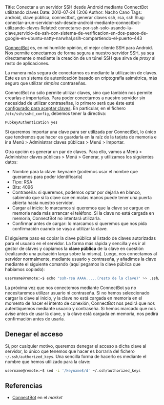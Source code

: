 Title: Conectar a un servidor SSH desde Android mediante ConnectBot utilizando claves
Date: 2012-07-24 13:06
Author: Nacho Cano
Tags: android, clave pública, connectbot, generar claves ssh, rsa, ssh
Slug: conectar-a-un-servidor-ssh-desde-android-mediante-connectbot-utilizando-claves
Related: conectarse-por-ssh-solo-usando-la-clave,servicio-de-ssh-con-sistema-de-verificacion-en-dos-pasos-de-google-en-ubuntu-natty-narwhal,sslh-compartiendo-el-puerto-443

[ConnectBot][] es, en mi humilde opinión, el mejor cliente SSH para
Android. Nos permite conectarnos de forma segura a nuestro servidor SSH,
ya sea directamente o mediante la creación de un túnel SSH que sirva de
_proxy_ al resto de aplicaciones.

La manera más segura de conectarnos es mediante la utilización de
claves. Este es un sistema de autenticación basado en criptografía
asimétrica, más seguro que utilizar _simples_ contraseñas.

ConnectBot no sólo permite utilizar claves, sino que también nos permite
crearlas e importarlas. Para poder conectarnos a nuestro servidor sin
necesidad de utilizar contraseñas, lo primero será que éste esté
[configurado para aceptar claves][]. En particular, en el fichero
`/etc/ssh/sshd_config`, debemos tener la directiva:

```bash
PubkeyAuthentication yes
```

Si queremos importar una clave para ser utilizada por ConnectBot, lo
único que tendremos que hacer es guardarla en la raíz de la tarjeta de
memoria e ir a Menú > Administrar claves públicas > Menú > Importar.

Otra opción es generar un par de claves. Para ello, vamos a Menú >
Administrar claves públicas > Menú > Generar, y utilizamos los
siguientes datos:

-   Nombre para la clave: keyname (podemos usar el nombre que queramos
    para poder identificarla)
-   Tipo: RSA
-   Bits: 4096
-   Contraseña: si queremos, podemos optar por dejarla en blanco,
    sabiendo que si la clave cae en malas manos puede tener una puerta
    abierta hacia nuestro servidor.
-   Cargar al inicio: lo marcamos si queremos que la clave se cargue en
    memoria nada más arrancar el teléfono. Si la clave no está cargada
    en memoria, ConnectBot no intentará utilizarla.
-   Confirmar antes de cargar: lo marcamos si queremos que nos pida
    confirmación cuando se vaya a utilizar la clave.

El siguiente paso es copiar la clave pública al listado de claves
autorizadas para el usuario en el servidor. La forma más rápida y
sencilla y es ir al gestor de claves y copiamos la __clave pública__ de
la clave en cuestión (realizando una pulsación larga sobre la misma).
Luego, nos conectamos al servidor normalmente, mediante usuario y
contraseña, y añadimos la clave mediante el siguiente comando (aquí
pegamos la clave pública que habíamos copiado):

```bash
username@remote:~$ echo "ssh-rsa AAAA.....(resto de la clave)" >> .ssh/authorized_keys
```

La próxima vez que nos conectemos mediante ConnectBot ya no
necesitaremos utilizar usuario ni contraseña. Si no hemos seleccionado
cargar la clave al inicio, y la clave no está cargada en memoria en el
momento de hacer el intento de conexión, ConnectBot nos pedirá que nos
autentiquemos mediante usuario y contraseña. Si hemos marcado que nos
avise antes de usar la clave, y la clave está cargada en memoria, nos
pedirá confirmación antes de usarla.

Denegar el acceso
-----------------

Si, por cualquier motivo, queremos denegar el acceso a dicha clave al
servidor, lo único que tenemos que hacer es borrarla del fichero
`~/.ssh/authorized_keys`. Una sencilla forma de hacerlo es mediante el
nombre que hemos utilizado para la clave:

```bash
username@remote:~$ sed -i '/keyname$/d' ~/.ssh/authorized_keys
```

Referencias
-----------

- [ConnectBot][1] en el _market_

  [ConnectBot]: http://code.google.com/p/connectbot/
    "ConnectBot"
  [configurado para aceptar claves]: {filename}/admin/conectarse-por-ssh-solo-usando-la-clave.md
    "conectarse por ssh usando claves"
  [1]: http://play.google.com/store/apps/details?id=org.connectbot
    "ConnectBot en Play Store"
